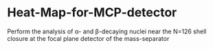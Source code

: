 # Heat-Map-for-MCP-detector
Perform the analysis of α- and β-decaying nuclei near the N=126 shell closure at the focal plane detector of the mass-separator
